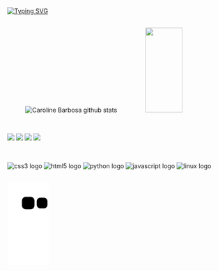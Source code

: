 ##

[![Typing SVG](https://readme-typing-svg.herokuapp.com/?color=7FFFD4&size=35&center=true&vCenter=true&width=1000&lines=Hey+there!+My+name+is+Leonardo+Spinelli;I'm+19+years+old;I'm+from+Lavras,+Brazil;I'm+coursing+Computer+Science;+in+Federal+University+of+Lavras;Be+welcome!+:%29)](https://git.io/typing-svg)

## 

<div align="center">  
  <img width="49%" height="195px" src="https://github-readme-stats.vercel.app/api?username=leonardospinelli&show_icons=true&count_private=true&hide_border=true&title_color=7FFFD4&icon_color=7FFFD4&text_color=7FFFD4&bg_color=0d1117" alt="Caroline Barbosa github stats" /> 
  <img width="41%" height="195px" src="https://github-readme-stats.vercel.app/api/top-langs/?username=leonardospinelli&layout=compact&hide_border=true&title_color=7FFFD4&text_color=7FFFD4&bg_color=0d1117" />
</div>

<br>

##
 


 

 




<div> 
 
  
  
  <a href="https://api.whatsapp.com/send?phone=5535999796324&text=Ol%C3%A1!%20Peguei%20seu%20Whatsapp%20no%20GitHub%20e%20gostaria%20de%20conversar%20sobre...%20" target="_blank"><img src="https://img.shields.io/badge/WhatsApp-25D366?style=for-the-badge&logo=whatsapp&logoColor=white" target="_blank"></a>
 <a href="https://discordapp.com/users/449708104884551691" target="_blank"><img src="https://img.shields.io/badge/Discord-7289DA?style=for-the-badge&logo=discord&logoColor=white" target="_blank"></a> 
  <a href = "mailto:leonardo.padua.alexandre@gmail.com"><img src="https://img.shields.io/badge/-Gmail-%23333?style=for-the-badge&logo=gmail&logoColor=white" target="_blank"></a>
  <a href="https://www.linkedin.com/in/leonardo-spinelli-70139a268//" target="_blank"><img src="https://img.shields.io/badge/-LinkedIn-%230077B5?style=for-the-badge&logo=linkedin&logoColor=white" target="_blank">
  
  
  
  </a>
  
  ##
  
  <div style="display: inline_block"><br>
  <img src="https://cdn.jsdelivr.net/gh/devicons/devicon/icons/css3/css3-plain-wordmark.svg" height="30" width="42" alt="css3 logo"  />
  <img src="https://cdn.jsdelivr.net/gh/devicons/devicon/icons/html5/html5-plain-wordmark.svg" height="30" width="42" alt="html5 logo"  />
  <img src="https://cdn.jsdelivr.net/gh/devicons/devicon/icons/python/python-original-wordmark.svg" height="30" width="42" alt="python logo"  />
  <img src="https://cdn.jsdelivr.net/gh/devicons/devicon/icons/javascript/javascript-plain.svg" height="30" width="42" alt="javascript logo"  />
  <img src="https://cdn.jsdelivr.net/gh/devicons/devicon/icons/linux/linux-original.svg" height="30" width="42" alt="linux logo"  />

  </div>
  
  
 
                                                               

  ##
  
  
  
<div> 
  

 
  
  
  ![Snake animation](https://github.com/rafaballerini/rafaballerini/blob/output/github-contribution-grid-snake.svg)
 
 
  
  </div>
  
 
  
  ##
